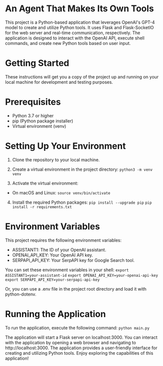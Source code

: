 # An Agent That Makes Its Own Tools

This project is a Python-based application that leverages OpenAI's GPT-4 model to create and utilize Python tools. It uses Flask and Flask-SocketIO for the web server and real-time communication, respectively. The application is designed to interact with the OpenAI API, execute shell commands, and create new Python tools based on user input.

# Getting Started

These instructions will get you a copy of the project up and running on your local machine for development and testing purposes.

# Prerequisites

- Python 3.7 or higher
- pip (Python package installer)
- Virtual environment (venv)

# Setting Up Your Environment

1. Clone the repository to your local machine.

2. Create a virtual environment in the project directory:
```python3 -m venv venv```

3. Activate the virtual environment:

- On macOS and Linux:
```source venv/bin/activate```

4. Install the required Python packages:
```pip install --upgrade pip```
```pip install -r requirements.txt```

# Environment Variables

This project requires the following environment variables:

- ASSISTANT1: The ID of your OpenAI assistant.
- OPENAI_API_KEY: Your OpenAI API key.
- SERPAPI_API_KEY: Your SerpAPI key for Google Search tool.

You can set these environment variables in your shell:
```export ASSISTANT1=your-assistant-id```
```export OPENAI_API_KEY=your-openai-api-key```
```export SERPAPI_API_KEY=your-serpapi-api-key```

Or, you can use a .env file in the project root directory and load it with python-dotenv.

# Running the Application

To run the application, execute the following command:
```python main.py```

The application will start a Flask server on localhost:3000. You can interact with the application by opening a web browser and navigating to http://localhost:3000. The application provides a user-friendly interface for creating and utilizing Python tools. Enjoy exploring the capabilities of this application!
